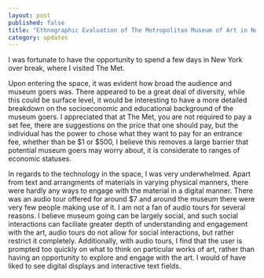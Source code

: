 ```yaml
---
layout: post
published: false
title: "Ethnographic Evaluation of The Metropolitan Museum of Art in New York "
category: updates
---
```


I was fortunate to have the opportunity to spend a few days in New York over break, where I visited The Met.

Upon entering the space, it was evident how broad the audience and museum goers was. There appeared to be a great deal of diversity, while this could be surface level, it would be interesting to have a more detailed breakdown on the socioeconomic and educational background of the museum goers. I appreciated that at The Met, you are not required to pay a set fee, there are suggestions on the price that one should pay, but the individual has the power to chose what they want to pay for an entrance fee, whether than be $1 or $500, I believe this removes a large barrier that potential museum goers may worry about, it is considerate to ranges of economic statuses. 

In regards to the technology in the space, I was very underwhelmed. Apart from text and arrangments of materials in varying physical manners, there were hardly any ways to engage with the material in a digital manner. There was an audio tour offered for around $7 and around the museum there were very few people making use of it. I am not a fan of audio tours for several reasons. I believe museum going can be largely social, and such social interactions can faciliate greater depth of understanding and engagement with the art, audio tours do not allow for social interactions, but rather restrict it completely. Additionally, with audio tours, I find that the user is prompted too quickly on what to think on particular works of art, rather than having an opportunity to explore and engage with the art. I would of have liked to see digital displays and interactive text fields. 

